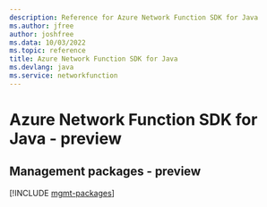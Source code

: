 ```yaml
---
description: Reference for Azure Network Function SDK for Java
ms.author: jfree
author: joshfree
ms.data: 10/03/2022
ms.topic: reference
title: Azure Network Function SDK for Java
ms.devlang: java
ms.service: networkfunction
---
```

# Azure Network Function SDK for Java - preview

## Management packages - preview
[!INCLUDE [mgmt-packages](network-function-mgmt-index.md)]